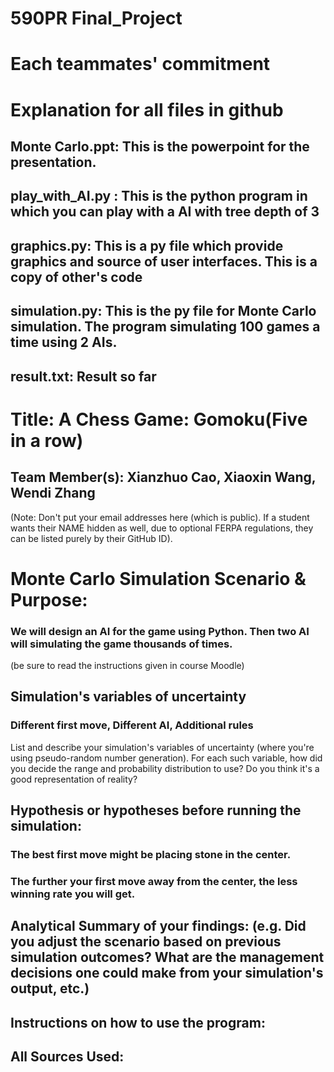 # 590PR Final_Project

# Each teammates' commitment

# Explanation for all files in github
## Monte Carlo.ppt: This is the powerpoint for the presentation.
## play_with_AI.py : This is the python program in which you can play with a AI with tree depth of 3
## graphics.py: This is a py file which provide graphics and source of user interfaces. This is a copy of other's code
## simulation.py: This is the py file for Monte Carlo simulation. The program simulating 100 games a time using 2 AIs.
## result.txt: Result so far

# Title: A Chess Game: Gomoku(Five in a row)

## Team Member(s): Xianzhuo Cao, Xiaoxin Wang, Wendi Zhang

(Note: Don't put your email addresses here (which is public).  If a student wants their NAME hidden as well, due to optional FERPA regulations, they can be listed purely by their GitHub ID).

# Monte Carlo Simulation Scenario & Purpose: 
### We will design an AI for the game using Python. Then two AI will simulating the game thousands of times.

(be sure to read the instructions given in course Moodle)

## Simulation's variables of uncertainty
### Different first move, Different AI, Additional rules 


List and describe your simulation's variables of uncertainty (where you're using pseudo-random number generation). For each such variable, how did you decide the range and probability distribution to use?  Do you think it's a good representation of reality?

## Hypothesis or hypotheses before running the simulation:
### The best first move might be placing stone in the center. 
### The further your first move away from the center, the less winning rate you will get.

## Analytical Summary of your findings: (e.g. Did you adjust the scenario based on previous simulation outcomes?  What are the management decisions one could make from your simulation's output, etc.)

## Instructions on how to use the program:


## All Sources Used:
